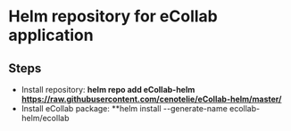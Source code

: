 # Helm repository for eCollab application

## Steps

* Install repository: **helm repo add eCollab-helm https://raw.githubusercontent.com/cenotelie/eCollab-helm/master/**
* Install eCollab package: **helm install --generate-name ecollab-helm/ecollab

